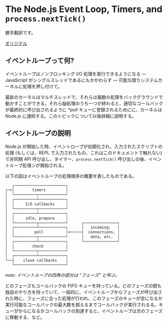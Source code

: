 # The Node.js Event Loop, Timers, and `process.nextTick()`

勝手翻訳です。

[オリジナル](https://github.com/nodejs/node/blob/master/doc/topics/event-loop-timers-and-nexttick.md)

## イベントループって何?

イベントループはノンブロッキング I/O 処理を実行できるようになる — JavaScript がシングルスレッドであるにもかかわらず — 可能な限りシステムカーネルに処理を押し付けて。

最新のカーネルはマルチスレッドで、それらは複数の処理をバックグラウンドで動かすことができる。それら脳処理のうち一つが終わると、適切なコールバックが最終的に呼び出されるように **poll* キューに登録されるためにに、カーネルは Node.js に通知する。このトピックについて以後詳細に説明する。

## イベントループの説明

Node.js が開始した時、イベントロープが初期化され、入力されたスクリプトの処理 (もしくは、REPL で入力されたもの、これはこのドキュメントで触れない) で非同期 API 呼び出し、タイマー、`process.nextTick()` 呼び出しの後、イベントループ処理ンが開始される。

以下の図はイベントループの処理順序の概要を表したものである。

```txt
   ┌───────────────────────┐
┌─>│        timers         │
│  └──────────┬────────────┘
│  ┌──────────┴────────────┐
│  │     I/O callbacks     │
│  └──────────┬────────────┘
│  ┌──────────┴────────────┐
│  │     idle, prepare     │
│  └──────────┬────────────┘      ┌───────────────┐
│  ┌──────────┴────────────┐      │   incoming:   │
│  │         poll          │<─────┤  connections, │
│  └──────────┬────────────┘      │   data, etc.  │
│  ┌──────────┴────────────┐      └───────────────┘
│  │        check          │
│  └──────────┬────────────┘
│  ┌──────────┴────────────┐
└──┤    close callbacks    │
   └───────────────────────┘
```

*note: イベントループの四角の部分は "フェーズ" と呼ぶ。*

どのフェーズもコールバックの FIFO キューを持っている。どのフェーズの間も独自のやり方を持っていて、一般的に、イベントループからフェーズが呼び出された時に、フェーズに合った処理が行われ、このフェーズのキューが空になるか実行可能なコールバックの最大数を超えるまでコールバックが実行されるる。キューがからになるかコールバックの到達すると、イベントループは次のフェーズに移動する、など。
